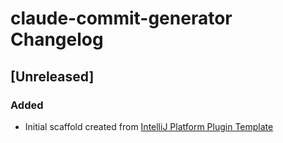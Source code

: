 <!-- Keep a Changelog guide -> https://keepachangelog.com -->

# claude-commit-generator Changelog

## [Unreleased]
### Added
- Initial scaffold created from [IntelliJ Platform Plugin Template](https://github.com/JetBrains/intellij-platform-plugin-template)
